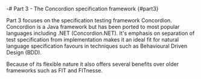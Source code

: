 -# Part 3 - The Concordion specification framework {#part3}

Part 3 focuses on the specification testing framework Concordion. Concordion is a Java framework but has been ported to most popular languages including .NET (Concordion.NET). It's emphasis on separation of test specification from implementation makes it an ideal fit for natural language specification favours in techniques such as Behavioural Driven Design (BDD).

 Because of its flexible nature it also offers several benefits over older frameworks such as FIT and FITnesse.